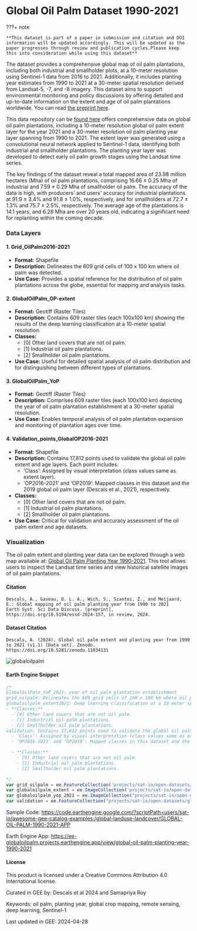 # Global Oil Palm Dataset 1990-2021

???+ note

    **This dataset is part of a paper in submission and citation and DOI information will be updated accordingly. This will be updated as the paper progresses through review and publication cycles.Please keep this into consideration while using this dataset**

The dataset provides a comprehensive global map of oil palm plantations, including both industrial and smallholder plots, at a 10-meter resolution using Sentinel-1 data from 2016 to 2021. Additionally, it includes planting year estimates from 1990 to 2021 at a 30-meter spatial resolution derived from Landsat-5, -7, and -8 imagery. This dataset aims to support environmental monitoring and policy discussions by offering detailed and up-to-date information on the extent and age of oil palm plantations worldwide. You can read [the preprint here](https://essd.copernicus.org/preprints/essd-2024-157/essd-2024-157.pdf).

This data repository can be [found here](https://zenodo.org/records/11034131) offers comprehensive data on global oil palm plantations, including a 10-meter resolution global oil palm extent layer for the year 2021 and a 30-meter resolution oil palm planting year layer spanning from 1990 to 2021. The extent layer was generated using a convolutional neural network applied to Sentinel-1 data, identifying both industrial and smallholder plantations. The planting year layer was developed to detect early oil palm growth stages using the Landsat time series.

The key findings of the dataset reveal a total mapped area of 23.98 million hectares (Mha) of oil palm plantations, comprising 16.66 ± 0.25 Mha of industrial and 7.59 ± 0.29 Mha of smallholder oil palm. The accuracy of the data is high, with producers' and users' accuracy for industrial plantations at 91.9 ± 3.4% and 91.8 ± 1.0%, respectively, and for smallholders at 72.7 ± 1.3% and 75.7 ± 2.5%, respectively. The average age of the plantations is 14.1 years, and 6.28 Mha are over 20 years old, indicating a significant need for replanting within the coming decade.

### Data Layers

#### 1. Grid_OilPalm2016-2021
- **Format:** Shapefile
- **Description:** Delineates the 609 grid cells of 100 x 100 km where oil palm was detected.
- **Use Case:** Provides a spatial reference for the distribution of oil palm plantations across the globe, essential for mapping and analysis tasks.

#### 2. GlobalOilPalm_OP-extent
- **Format:** Geotiff (Raster Tiles)
- **Description:** Contains 609 raster tiles (each 100x100 km) showing the results of the deep learning classification at a 10-meter spatial resolution.
- **Classes:**
  - [0] Other land covers that are not oil palm.
  - [1] Industrial oil palm plantations.
  - [2] Smallholder oil palm plantations.
- **Use Case:** Useful for detailed spatial analysis of oil palm distribution and for distinguishing between different types of plantations.

#### 3. GlobalOilPalm_YoP
- **Format:** Geotiff (Raster Tiles)
- **Description:** Comprises 609 raster tiles (each 100x100 km) depicting the year of oil palm plantation establishment at a 30-meter spatial resolution.
- **Use Case:** Enables temporal analysis of oil palm plantation expansion and monitoring of plantation ages over time.

#### 4. Validation_points_GlobalOP2016-2021
- **Format:** Shapefile
- **Description:** Contains 17,812 points used to validate the global oil palm extent and age layers. Each point includes:
  - ‘Class’: Assigned by visual interpretation (class values same as extent layer).
  - ‘OP2016-2021’ and ‘OP2019’: Mapped classes in this dataset and the 2019 global oil palm layer (Descals et al., 2021), respectively.
- **Classes:**
  - [0] Other land covers that are not oil palm.
  - [1] Industrial oil palm plantations.
  - [2] Smallholder oil palm plantations.
- **Use Case:** Critical for validation and accuracy assessment of the oil palm extent and age datasets.

### Visualization
The oil palm extent and planting year data can be explored through a web map available at: [Global Oil Palm Planting Year 1990-2021](https://ee-globaloilpalm.projects.earthengine.app/view/global-oil-palm-planting-year-1990-2021). This tool allows users to inspect the Landsat time series and view historical satellite images of oil palm plantations.

#### Citation

```
Descals, A., Gaveau, D. L. A., Wich, S., Szantoi, Z., and Meijaard, E.: Global mapping of oil palm planting year from 1990 to 2021
Earth Syst. Sci Data Discuss. [preprint], https://doi.org/10.5194/essd-2024-157, in review, 2024.
```

#### Dataset Citation

```
Descals, A. (2024). Global oil palm extent and planting year from 1990 to 2021 (v1.1) [Data set]. Zenodo. https://doi.org/10.5281/zenodo.11034131
```

![globaloilpalm](https://github.com/samapriya/awesome-gee-community-datasets/assets/6677629/94485bd0-b4f6-443f-bac0-3e315acf7982)

#### Earth Engine Snippet

```js
/*
GlobalOilPalm_YoP_2021: year of oil palm plantation establishment
grid_oilpalm: Delineates the 609 grid cells of 100 x 100 km where oil palm was detected
globaloilpalm_extent2021: Deep learning classification at a 10-meter spatial resolution
- **Classes:**
  - [0] Other land covers that are not oil palm.
  - [1] Industrial oil palm plantations.
  - [2] Smallholder oil palm plantations.
validation: Contains 17,812 points used to validate the global oil palm extent and age layers. Each point includes:
  - ‘Class’: Assigned by visual interpretation (class values same as extent layer).
  - ‘OP2016-2021’ and ‘OP2019’: Mapped classes in this dataset and the 2019 global oil palm layer (Descals et al., 2021), respectively.

  - **Classes:**
    - [0] Other land covers that are not oil palm.
    - [1] Industrial oil palm plantations.
    - [2] Smallholder oil palm plantations.

*/
var grid_oilpalm = ee.FeatureCollection('projects/sat-io/open-datasets/global-oil-palm/Grid_OilPalm_2021_v1-1');
var globaloilpalm_extent = ee.ImageCollection('projects/sat-io/open-datasets/global-oil-palm/GlobalOilPalm_extent_2021');
var globaloilpalm_yop_2021 = ee.ImageCollection("projects/sat-io/open-datasets/global-oil-palm/GlobalOilPalm_YoP_2021");
var validation = ee.FeatureCollection("projects/sat-io/open-datasets/global-oil-palm/Validation_points_GlobalOP2016-2021_v1-1")
```

Sample Code: https://code.earthengine.google.com/?scriptPath=users/sat-io/awesome-gee-catalog-examples:/global-landuse-landcover/GLOBAL-OIL-PALM-1990-2021-APP

Earth Engine App: https://ee-globaloilpalm.projects.earthengine.app/view/global-oil-palm-planting-year-1990-2021

#### License
This product is licensed under a Creative Commons Attribution 4.0 International license.

Curated in GEE by: Descals et al 2024 and Samapriya Roy

Keywords: oil palm, planting year, global crop mapping, remote sensing, deep learning, Sentinel-1

Last updated in GEE: 2024-04-28
